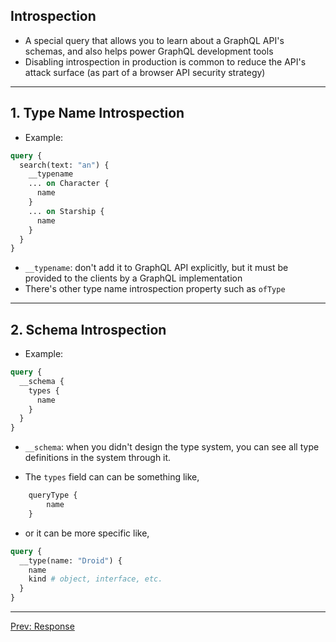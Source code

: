 ## Introspection

- A special query that allows you to learn about a GraphQL API's schemas, and also helps power GraphQL development tools
- Disabling introspection in production is common to reduce the API's attack surface (as part of a browser API security strategy)

---

## 1. Type Name Introspection

- Example:

```graphql
query {
  search(text: "an") {
    __typename
    ... on Character {
      name
    }
    ... on Starship {
      name
    }
  }
}
```

- `__typename`: don't add it to GraphQL API explicitly, but it must be provided to the clients by a GraphQL implementation
- There's other type name introspection property such as `ofType`

---

## 2. Schema Introspection

- Example:

```graphql
query {
  __schema {
    types {
      name
    }
  }
}
```

- `__schema`: when you didn't design the type system, you can see all type definitions in the system through it.

- The `types` field can can be something like,

```graphql
    queryType {
        name
    }
```

- or it can be more specific like,

```graphql
query {
  __type(name: "Droid") {
    name
    kind # object, interface, etc.
  }
}
```

---

<a href="./response.md">Prev: Response</a>
